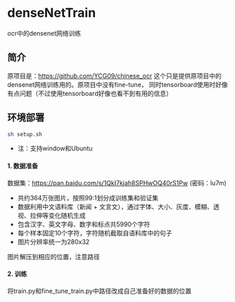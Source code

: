 # denseNetTrain
ocr中的densenet网络训练
## 简介
原项目是：https://github.com/YCG09/chinese_ocr   这个只是提供原项目中的densenet网络训练用的。原项目中没有fine-tune，
同时tensorboard使用时好像有点问题（不过使用tensorboard好像也看不到有用的信息）

## 环境部署
``` Bash
sh setup.sh
```
* 注：支持window和Ubuntu

#### 1. 数据准备

数据集：https://pan.baidu.com/s/1QkI7kjah8SPHwOQ40rS1Pw (密码：lu7m)
* 共约364万张图片，按照99:1划分成训练集和验证集
* 数据利用中文语料库（新闻 + 文言文），通过字体、大小、灰度、模糊、透视、拉伸等变化随机生成
* 包含汉字、英文字母、数字和标点共5990个字符
* 每个样本固定10个字符，字符随机截取自语料库中的句子
* 图片分辨率统一为280x32

图片解压到相应的位置，注意路径

#### 2. 训练
将train.py和fine_tune_train.py中路径改成自己准备好的数据的位置
